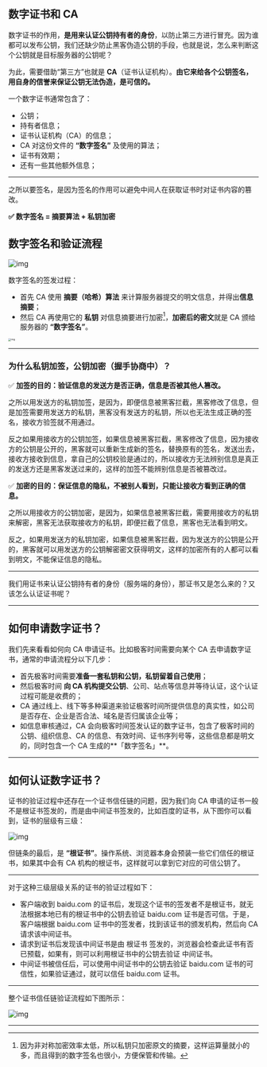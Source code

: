 ## 数字证书和 CA

数字证书的作用，**是用来认证公钥持有者的身份**，以防止第三方进行冒充。因为谁都可以发布公钥，我们还缺少防止黑客伪造公钥的手段，也就是说，怎么来判断这个公钥就是目标服务器的公钥呢？

为此，需要借助“第三方”也就是 **CA**（证书认证机构）。**由它来给各个公钥签名，用自身的信誉来保证公钥无法伪造，是可信的。**

一个数字证书通常包含了：

- 公钥；
- 持有者信息；
- 证书认证机构（CA）的信息；
- CA 对这份文件的 **“数字签名”** 及使用的算法；
- 证书有效期；
- 还有一些其他额外信息；

----

之所以要签名，是因为签名的作用可以避免中间人在获取证书时对证书内容的篡改。

**:white_check_mark: 数字签名 = 摘要算法 + 私钥加密**

## 数字签名和验证流程



![img](https://cdn.xiaolincoding.com/gh/xiaolincoder/ImageHost4@main/%E7%BD%91%E7%BB%9C/https/%E8%AF%81%E4%B9%A6%E7%9A%84%E6%A0%A1%E9%AA%8C.png)

数字签名的签发过程：

+ 首先 CA 使用 **摘要（哈希）算法** 来计算服务器提交的明文信息，并得出**信息摘要**；
+ 然后 CA 再使用它的 **私钥** 对信息摘要进行加密[^1]，**加密后的密文**就是 CA 颁给服务器的 **“数字签名”**。



<img src="https://static001.geekbang.org/resource/image/84/d2/84a79826588ca35bf6ddcade027597d2.png?wh=1375*1252" alt="img" style="zoom: 33%;" />





----------

### 为什么私钥加签，公钥加密（握手协商中）？

:white_check_mark: **加签的目的：验证信息的发送方是否正确，信息是否被其他人篡改。**

之所以用发送方的私钥加签，是因为，即便信息被黑客拦截，黑客修改了信息，但是加签需要用发送方的私钥，黑客没有发送方的私钥，所以也无法生成正确的签名，接收方验签就不用通过。

反之如果用接收方的公钥加签，如果信息被黑客拦截，黑客修改了信息，因为接收方的公钥是公开的，黑客就可以重新生成新的签名，替换原有的签名，发送出去，接收方接收到信息，拿自己的公钥校验是通过的，所以接收方无法辨别信息是真正的发送方还是黑客发送过来的，这样的加签不能辨别信息是否被篡改过。

 

:white_check_mark: **加密的目的：保证信息的隐私，不被别人看到，只能让接收方看到正确的信息。**

之所以用接收方的公钥加密，是因为，如果信息被黑客拦截，需要用接收方的私钥来解密，黑客无法获取接收方的私钥，即便拦截了信息，黑客也无法看到明文。

反之，如果用发送方的私钥加密，如果信息被黑客拦截，因为发送方的公钥是公开的，黑客就可以用发送方的公钥解密密文获得明文，这样的加密所有的人都可以看到明文，不能保证信息的隐私。



-------



我们用证书来认证公钥持有者的身份（服务端的身份），那证书又是怎么来的？又该怎么认证证书呢？



-----



## 如何申请数字证书？

我们先来看看如何向 CA 申请证书。比如极客时间需要向某个 CA 去申请数字证书，通常的申请流程分以下几步：

+ 首先极客时间需要**准备一套私钥和公钥，私钥留着自己使用**；
+ 然后极客时间 **向 CA 机构提交公钥**、公司、站点等信息并等待认证，这个认证过程可能是收费的；
+ CA 通过线上、线下等多种渠道来验证极客时间所提供信息的真实性，如公司是否存在、企业是否合法、域名是否归属该企业等；
+ 如信息审核通过，CA 会向极客时间签发认证的数字证书，包含了极客时间的公钥、组织信息、CA 的信息、有效时间、证书序列号等，这些信息都是明文的，同时包含一个 CA 生成的**「数字签名」**。



--------



## 如何认证数字证书？

证书的验证过程中还存在⼀个证书信任链的问题，因为我们向 CA 申请的证书⼀般不是根证书签发的，⽽是由中间证书签发的，⽐如百度的证书，从下图你可以看到，证书的层级有三级：

![img](https://cdn.xiaolincoding.com/gh/xiaolincoder/ImageHost4@main/%E7%BD%91%E7%BB%9C/https/baidu%E8%AF%81%E4%B9%A6.png)

但链条的最后，是 **“根证书”**。操作系统、浏览器本身会预装一些它们信任的根证书，如果其中会有 CA 机构的根证书，这样就可以拿到它对应的可信公钥了。

----------

对于这种三级层级关系的证书的验证过程如下：

- 客户端收到 baidu.com 的证书后，发现这个证书的签发者不是根证书，就无法根据本地已有的根证书中的公钥去验证 baidu.com 证书是否可信。于是，客户端根据 baidu.com 证书中的签发者，找到该证书的颁发机构，然后向 CA 请求该中间证书。
- 请求到证书后发现该中间证书是由 根证书 签发的，浏览器会检查此证书有否已预载，如果有，则可以利用根证书中的公钥去验证 中间证书。
- 中间证书被信任后，可以使用中间证书中的公钥去验证 baidu.com 证书的可信性，如果验证通过，就可以信任 baidu.com 证书。

------

整个证书信任链验证流程如下图所示：

![img](https://cdn.xiaolincoding.com/gh/xiaolincoder/ImageHost4@main/%E7%BD%91%E7%BB%9C/https/%E8%AF%81%E4%B9%A6%E9%93%BE.png)



-------------















[^1]: 因为非对称加密效率太低，所以私钥只加密原文的摘要，这样运算量就小的多，而且得到的数字签名也很小，方便保管和传输。

